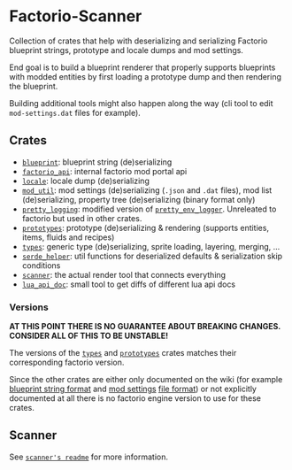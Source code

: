 # Factorio-Scanner

Collection of crates that help with deserializing and serializing Factorio blueprint strings, prototype and locale dumps and mod settings.

End goal is to build a blueprint renderer that properly supports blueprints with modded entities by first loading a prototype dump and then rendering the blueprint.

Building additional tools might also happen along the way (cli tool to edit `mod-settings.dat` files for example).

## Crates

- [`blueprint`](/blueprint/): blueprint string (de)serializing
- [`factorio_api`](/factorio_api/): internal factorio mod portal api
- [`locale`](/locale/): locale dump (de)serializing
- [`mod_util`](/mod_util/): mod settings (de)serializing (`.json` and `.dat` files), mod list (de)serializing, property tree (de)serializing (binary format only)
- [`pretty_logging`](/pretty_logging/): modified version of [`pretty_env_logger`](https://crates.io/crates/pretty_env_logger). Unreleated to factorio but used in other crates.
- [`prototypes`](/prototypes/): prototype (de)serializing & rendering (supports entities, items, fluids and recipes)
- [`types`](/types/): generic type (de)serializing, sprite loading, layering, merging, ...
- [`serde_helper`](/serde_helper/): util functions for deserialized defaults & serialization skip conditions
- [`scanner`](/scanner/): the actual render tool that connects everything
- [`lua_api_doc`](/lua_api_doc/): small tool to get diffs of different lua api docs

### Versions

**AT THIS POINT THERE IS NO GUARANTEE ABOUT BREAKING CHANGES.**\
**CONSIDER ALL OF THIS TO BE UNSTABLE!**

The versions of the [`types`](/types/) and [`prototypes`](/prototypes/) crates matches their corresponding factorio version.

Since the other crates are either only documented on the wiki (for example [blueprint string format](https://wiki.factorio.com/Blueprint_string_format) and [mod settings](https://wiki.factorio.com/Tutorial:Mod_settings) [file format](https://wiki.factorio.com/Mod_settings_file_format)) or not explicitly documented at all there is no factorio engine version to use for these crates.

## Scanner

See [`scanner's readme`](/scanner/README.md) for more information.
